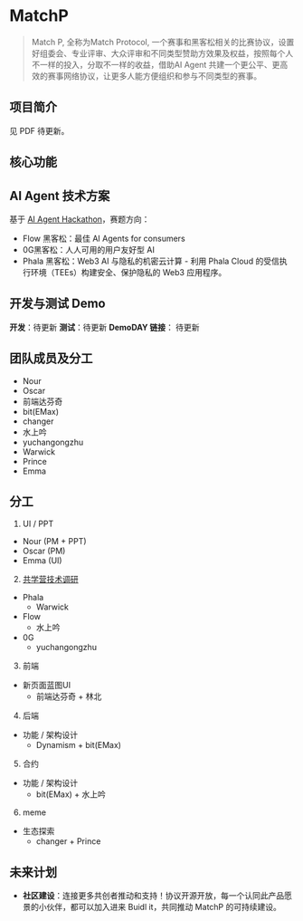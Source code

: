 # MatchP

> Match P,  全称为Match Protocol, 一个赛事和黑客松相关的比赛协议，设置好组委会、专业评审、大众评审和不同类型赞助方效果及权益，按照每个人不一样的投入，分取不一样的收益，借助AI Agent 共建一个更公平、更高效的赛事网络协议，让更多人能方便组织和参与不同类型的赛事。

## 项目简介

见 PDF 待更新。



## 核心功能


## AI Agent 技术方案
基于 [AI Agent Hackathon](https://attractive-spade-1e3.notion.site/AI-Agent-Hackathon-1c653c33b3ea80c7beb7d51bc0ac0dbb)，赛题方向：
- Flow 黑客松：最佳 AI Agents for consumers
- 0G黑客松：人人可用的用户友好型 AI
- Phala 黑客松：Web3 AI 与隐私的机密云计算 - 利用 Phala Cloud 的受信执行环境（TEEs）构建安全、保护隐私的 Web3 应用程序。


## 开发与测试 Demo 
**开发**：待更新
**测试**：待更新
**DemoDAY 链接**： 待更新

## 团队成员及分工
- Nour
- Oscar
- 前端达芬奇
- bit(EMax)
- changer
- 水上吟
- yuchangongzhu
- Warwick
- Prince
- Emma

## 分工

1. UI / PPT
- Nour (PM + PPT)
- Oscar (PM)
- Emma (UI)

2. [共学营技术调研](https://attractive-spade-1e3.notion.site/AI-Agent-Hackathon-1c653c33b3ea80c7beb7d51bc0ac0dbb)
- Phala
  - Warwick
- Flow
  - 水上吟
- 0G
  - yuchangongzhu

3. 前端
- 新页面蓝图UI
  - 前端达芬奇 + 林北

4. 后端
- 功能 / 架构设计
  - Dynamism + bit(EMax)

5. 合约
- 功能 / 架构设计
  - bit(EMax) + 水上吟

6. meme
- 生态探索
  - changer + Prince


## 未来计划
- **社区建设**：连接更多共创者推动和支持！协议开源开放，每一个认同此产品愿景的小伙伴，都可以加入进来 Buidl it，共同推动 MatchP 的可持续建设。


